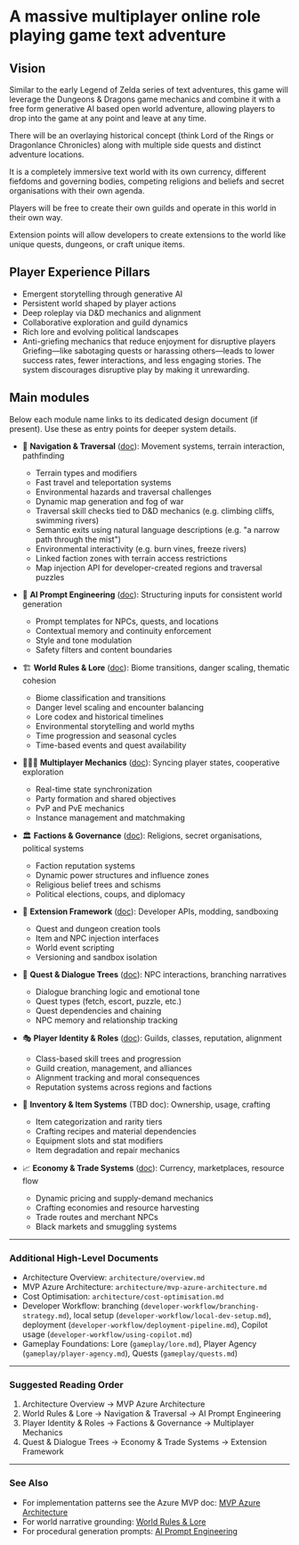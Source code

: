 # A massive multiplayer online role playing game text adventure

## Vision

Similar to the early Legend of Zelda series of text adventures, this game will leverage the Dungeons & Dragons game mechanics and combine it with a free form generative AI based open world adventure, allowing players to drop into the game at any point and leave at any time.

There will be an overlaying historical concept (think Lord of the Rings or Dragonlance Chronicles) along with multiple side quests and distinct adventure locations.

It is a completely immersive text world with its own currency, different fiefdoms and governing bodies, competing religions and beliefs and secret organisations with their own agenda.

Players will be free to create their own guilds and operate in this world in their own way.

Extension points will allow developers to create extensions to the world like unique quests, dungeons, or craft unique items.

## Player Experience Pillars

- Emergent storytelling through generative AI
- Persistent world shaped by player actions
- Deep roleplay via D&D mechanics and alignment
- Collaborative exploration and guild dynamics
- Rich lore and evolving political landscapes
- Anti-griefing mechanics that reduce enjoyment for disruptive players  
  Griefing—like sabotaging quests or harassing others—leads to lower success rates, fewer interactions, and less engaging stories. The system discourages disruptive play by making it unrewarding.

## Main modules

Below each module name links to its dedicated design document (if present). Use these as entry points for deeper system details.

- 🧭 **Navigation & Traversal** ([doc](modules/navigation-and-traversal.md)): Movement systems, terrain interaction, pathfinding

  - Terrain types and modifiers
  - Fast travel and teleportation systems
  - Environmental hazards and traversal challenges
  - Dynamic map generation and fog of war
  - Traversal skill checks tied to D&D mechanics (e.g. climbing cliffs, swimming rivers)
  - Semantic exits using natural language descriptions (e.g. "a narrow path through the mist")
  - Environmental interactivity (e.g. burn vines, freeze rivers)
  - Linked faction zones with terrain access restrictions
  - Map injection API for developer-created regions and traversal puzzles

- 🧠 **AI Prompt Engineering** ([doc](modules/ai-prompt-engineering.md)): Structuring inputs for consistent world generation

  - Prompt templates for NPCs, quests, and locations
  - Contextual memory and continuity enforcement
  - Style and tone modulation
  - Safety filters and content boundaries

- 🏗️ **World Rules & Lore** ([doc](modules/world-rules-and-lore.md)): Biome transitions, danger scaling, thematic cohesion

  - Biome classification and transitions
  - Danger level scaling and encounter balancing
  - Lore codex and historical timelines
  - Environmental storytelling and world myths
  - Time progression and seasonal cycles
  - Time-based events and quest availability

- 🧑‍🤝‍🧑 **Multiplayer Mechanics** ([doc](modules/multiplayer-mechanics.md)): Syncing player states, cooperative exploration

  - Real-time state synchronization
  - Party formation and shared objectives
  - PvP and PvE mechanics
  - Instance management and matchmaking

- 🏛️ **Factions & Governance** ([doc](modules/factions-and-governance.md)): Religions, secret organisations, political systems

  - Faction reputation systems
  - Dynamic power structures and influence zones
  - Religious belief trees and schisms
  - Political elections, coups, and diplomacy

- 🧩 **Extension Framework** ([doc](modules/extension-framework.md)): Developer APIs, modding, sandboxing

  - Quest and dungeon creation tools
  - Item and NPC injection interfaces
  - World event scripting
  - Versioning and sandbox isolation

- 📜 **Quest & Dialogue Trees** ([doc](modules/quest-and-dialogue-trees.md)): NPC interactions, branching narratives

  - Dialogue branching logic and emotional tone
  - Quest types (fetch, escort, puzzle, etc.)
  - Quest dependencies and chaining
  - NPC memory and relationship tracking

- 🎭 **Player Identity & Roles** ([doc](modules/player-identity-and-roles.md)): Guilds, classes, reputation, alignment

  - Class-based skill trees and progression
  - Guild creation, management, and alliances
  - Alignment tracking and moral consequences
  - Reputation systems across regions and factions

- 🧳 **Inventory & Item Systems** (TBD doc): Ownership, usage, crafting

  - Item categorization and rarity tiers
  - Crafting recipes and material dependencies
  - Equipment slots and stat modifiers
  - Item degradation and repair mechanics

- 📈 **Economy & Trade Systems** ([doc](modules/economy-and-trade-systems.md)): Currency, marketplaces, resource flow
  - Dynamic pricing and supply-demand mechanics
  - Crafting economies and resource harvesting
  - Trade routes and merchant NPCs
  - Black markets and smuggling systems

---

### Additional High-Level Documents

- Architecture Overview: `architecture/overview.md`
- MVP Azure Architecture: `architecture/mvp-azure-architecture.md`
- Cost Optimisation: `architecture/cost-optimisation.md`
- Developer Workflow: branching (`developer-workflow/branching-strategy.md`), local setup (`developer-workflow/local-dev-setup.md`), deployment (`developer-workflow/deployment-pipeline.md`), Copilot usage (`developer-workflow/using-copilot.md`)
- Gameplay Foundations: Lore (`gameplay/lore.md`), Player Agency (`gameplay/player-agency.md`), Quests (`gameplay/quests.md`)

---

### Suggested Reading Order

1. Architecture Overview → MVP Azure Architecture
2. World Rules & Lore → Navigation & Traversal → AI Prompt Engineering
3. Player Identity & Roles → Factions & Governance → Multiplayer Mechanics
4. Quest & Dialogue Trees → Economy & Trade Systems → Extension Framework

---

### See Also

- For implementation patterns see the Azure MVP doc: [MVP Azure Architecture](architecture/mvp-azure-architecture.md)
- For world narrative grounding: [World Rules & Lore](modules/world-rules-and-lore.md)
- For procedural generation prompts: [AI Prompt Engineering](modules/ai-prompt-engineering.md)
